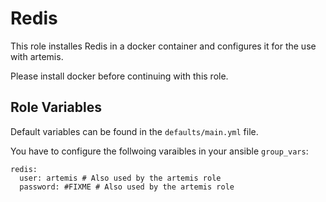 Redis
=========

This role installes Redis in a docker container and configures it for the use with artemis.

Please install docker before continuing with this role.

Role Variables
--------------

Default variables can be found in the `defaults/main.yml` file.

You have to configure the follwoing varaibles in your ansible `group_vars`:

```
redis:
  user: artemis # Also used by the artemis role
  password: #FIXME # Also used by the artemis role
```
